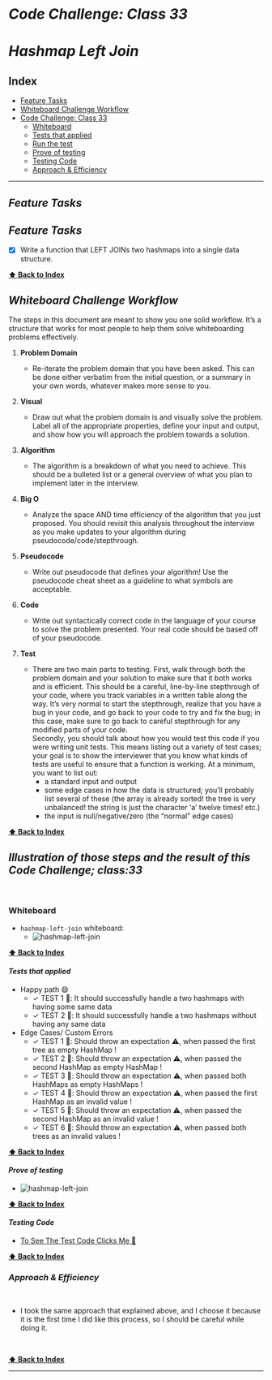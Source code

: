 # ***Code Challenge: Class 33***

# ***Hashmap Left Join***

## Index

- [Feature Tasks](#Feature-Tasks)
- [Whiteboard Challenge Workflow](#Whiteboard-Challenge-Workflow)
- [Code Challenge: Class 33](#Illustration-of-those-steps-and-the-result-of-this-Code-Challenge;-class-33)
  - [Whiteboard](#Whiteboard)
  - [Tests that applied](#Tests-that-applied)
  - [Run the test](#Run-the-test)
  - [Prove of testing](#Prove-of-testing)
  - [Testing Code](#Testing-Code)
  - [Approach & Efficiency](#Approach-&-Efficiency)

---

## ***Feature Tasks***

## ***Feature Tasks***

- [x] Write a function that LEFT JOINs two hashmaps into a single data structure.

**[⬆ Back to Index](#index)**

## ***Whiteboard Challenge Workflow***

The steps in this document are meant to show you one solid workflow. It’s a structure that works for most people to help them solve whiteboarding problems effectively.

1. **Problem Domain**
    - Re-iterate the problem domain that you have been asked. This can be done either verbatim from the initial question, or a summary in your own words, whatever makes more sense to you.

2. **Visual**
    - Draw out what the problem domain is and visually solve the problem. Label all of the appropriate properties, define your input and output, and show how you will approach the problem towards a solution.

3. **Algorithm**
    - The algorithm is a breakdown of what you need to achieve. This should be a bulleted list or a general overview of what you plan to implement later in the interview.

4. **Big O**
    - Analyze the space AND time efficiency of the algorithm that you just proposed. You should revisit this analysis throughout the interview as you make updates to your algorithm during pseudocode/code/stepthrough.

5. **Pseudocode**
    - Write out pseudocode that defines your algorithm! Use the pseudocode cheat sheet as a guideline to what symbols are acceptable.

6. **Code**
    - Write out syntactically correct code in the language of your course to solve the problem presented. Your real code should be based off of your pseudocode.

7. **Test**
    - There are two main parts to testing. First, walk through both the problem domain and your solution to make sure that it both works and is efficient. This should be a careful, line-by-line stepthrough of your code, where you track variables in a written table along the way. It’s very normal to start the stepthrough, realize that you have a bug in your code, and go back to your code to try and fix the bug; in this case, make sure to go back to careful stepthrough for any modified parts of your code. <br> Secondly, you should talk about how you would test this code if you were writing unit tests. This means listing out a variety of test cases; your goal is to show the interviewer that you know what kinds of tests are useful to ensure that a function is working. At a minimum, you want to list out:
        - a standard input and output
        - some edge cases in how the data is structured; you’ll probably list several of these (the array is already sorted! the tree is very unbalanced! the string is just the character ‘a’ twelve times! etc.)
        - the input is null/negative/zero (the “normal” edge cases)

**[⬆ Back to Index](#index)**

## ***Illustration of those steps and the result of this Code Challenge; class:33***

<br>

### **Whiteboard**

- `hashmap-left-join` whiteboard:
  - ![hashmap-left-join](../../assets/hashmap-left-join.jpg)

**[⬆ Back to Index](#index)**

#### ***Tests that applied***

- Happy path 😄
  - ✓ TEST 1 🧪: It should successfully handle a two hashmaps with having some same data
  - ✓ TEST 2 🧪: It should successfully handle a two hashmaps without having any same data
- Edge Cases/ Custom Errors
  - ✓ TEST 1 🧪: Should throw an expectation ⚠️, when passed the first tree as empty HashMap !
  - ✓ TEST 2 🧪: Should throw an expectation ⚠️, when passed the second HashMap as empty HashMap !
  - ✓ TEST 3 🧪: Should throw an expectation ⚠️, when passed both HashMaps as empty HashMaps !
  - ✓ TEST 4 🧪: Should throw an expectation ⚠️, when passed the first HashMap as an invalid value !
  - ✓ TEST 5 🧪: Should throw an expectation ⚠️, when passed the second HashMap as an invalid value !
  - ✓ TEST 6 🧪: Should throw an expectation ⚠️, when passed both trees as an invalid values !

**[⬆ Back to Index](#index)**

#### ***Prove of testing***

- ![hashmap-left-join](../../assets/hashmap-left-join-test.PNG)

**[⬆ Back to Index](#index)**

#### ***Testing Code***

- [To See The Test Code Clicks Me 🧪](../../__test__/hashmap-left-join.test.js)

**[⬆ Back to Index](#index)**

### ***Approach & Efficiency***

<br>

- I took the same approach that explained above, and I choose it because it is the first time I did like this process, so I should be careful while doing it.

<br>

**[⬆ Back to Index](#index)**

---
